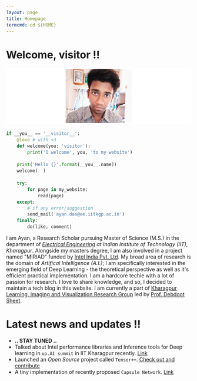 ```yaml
---
layout: page
title: Homepage
termcmd: cd ${HOME}
---
```


# Welcome, visitor !!

![image](/public/me_.png)

~~~python
if __you__ == '__visitor__':
    @love # with <3
    def welcome(you: 'visitor'):
        print('I welcome', you, 'to my website')

    print('Hello {}'.format(__you__.name))
    welcome(  )

    try:
        for page in my_website:
            read(page)
    except:
        # if any error/suggestion
        send_mail('ayan.das@ee.iitkgp.ac.in')
    finally:
        do(like, comment)
~~~

I am Ayan, a Research Scholar pursuing Master of Science (M.S.) in the department of *[Electrical Engineering](http://ee.iitkgp.ac.in/) at Indian Institute of Technology (IIT), Kharagpur*. Alongside my masters degree, I am also involved in a project named "MIRIAD" funded by [Intel India Pvt. Ltd](https://www.intel.in/content/www/in/en/homepage.html). My broad area of research is the domain of *Artifical Intelligence (A.I.)*; I am specifically interested in the emerging field of Deep Learning - the theoretical perspective as well as it's efficient practical implementation. I am a hardcore techie with a lot of passion for research. I love to share knowledge, and so, I decided to maintain a tech blog in this website. I am currently a part of [Kharagpur Learning, Imaging and Visualization Research Group](https://iitkliv.github.io/) led by [Prof. Debdoot Sheet](http://www.facweb.iitkgp.ac.in/~debdoot/).

# Latest news and updates !!

- **.. STAY TUNED ..**
- Talked about Intel performance libraries and Inference tools for Deep learning in `up.AI summit` in IIT Kharagpur recently. [Link](https://www.facebook.com/upaisummit)
- Launched an *Open Source* project called `Tensor++`. [Check out and contribute](https://github.com/crystalcpp/tensorpp)
- A tiny implementation of recently proposed `Capsule Network`. [Link](https://github.com/dasayan05/capsule-net-TF)